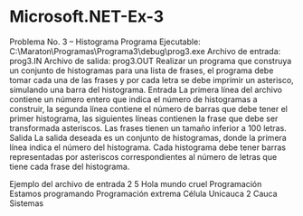 # Microsoft.NET-Ex-3

Problema No. 3 – Histograma
Programa Ejecutable: C:\Maraton\Programas\Programa3\debug\prog3.exe
Archivo de entrada: prog3.IN Archivo de salida: prog3.OUT
Realizar un programa que construya un conjunto de histogramas para una lista de frases, el programa debe tomar cada una
de las frases y por cada letra se debe imprimir un asterisco, simulando una barra del histograma.
Entrada
La primera línea del archivo contiene un número entero que indica el número de histogramas a construir, la segunda línea
contiene el número de barras que debe tener el primer histograma, las siguientes líneas contienen la frase que debe ser
transformada asteriscos. Las frases tienen un tamaño inferior a 100 letras.
Salida
La salida deseada es un conjunto de histogramas, donde la primera línea indica el número del histograma. Cada histograma
debe tener barras representadas por asteriscos correspondientes al número de letras que tiene cada frase del histograma.

Ejemplo del archivo de entrada
2
5
Hola mundo cruel
Programación
Estamos programando
Programación extrema
Célula Unicauca
2
Cauca
Sistemas
